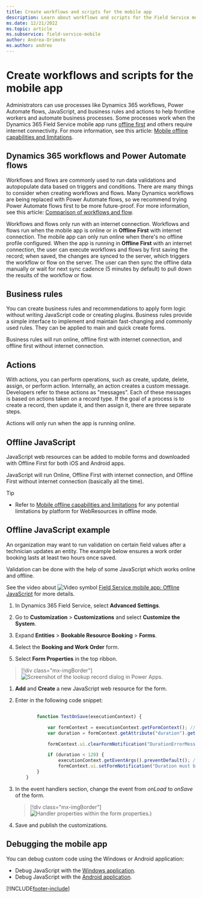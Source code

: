 ```yaml
---
title: Create workflows and scripts for the mobile app
description: Learn about workflows and scripts for the Field Service mobile app.
ms.date: 12/21/2022
ms.topic: article
ms.subservice: field-service-mobile
author: Andrea-Orimoto
ms.author: andreo
---
```


# Create workflows and scripts for the mobile app

Administrators can use processes like Dynamics 365 workflows, Power Automate flows, JavaScript, and business rules and actions to help frontline workers and automate business processes. Some processes work when the Dynamics 365 Field Service mobile app runs [offline first](work-offline.md) and others require internet connectivity. For more information, see this article: [Mobile offline capabilities and limitations](/power-apps/mobile/offline-capabilities).

## Dynamics 365 workflows and Power Automate flows

Workflows and flows are commonly used to run data validations and autopopulate data based on triggers and conditions. There are many things to consider when creating workflows and flows. Many Dynamics workflows are being replaced with Power Automate flows, so we recommend trying Power Automate flows first to be more future-proof. For more information, see this article: [Comparison of workflows and flow](/power-automate/replace-workflows-with-flows).

Workflows and flows only run with an internet connection. Workflows and flows run when the mobile app is online or in **Offline First** with internet connection. The mobile app can only run online when there's no offline profile configured. When the app is running in **Offline First** with an internet connection, the user can execute workflows and flows by first saving the record; when saved, the changes are synced to the server, which triggers the workflow or flow on the server. The user can then sync the offline data manually or wait for next sync cadence (5 minutes by default) to pull down the results of the workflow or flow.

## Business rules

You can create business rules and recommendations to apply form logic without writing JavaScript code or creating plugins. Business rules provide a simple interface to implement and maintain fast-changing and commonly used rules. They can be applied to main and quick create forms.

Business rules will run online, offline first with internet connection, and offline first without internet connection.

## Actions

With actions, you can perform operations, such as create, update, delete, assign, or perform action. Internally, an action creates a custom message. Developers refer to these actions as "messages". Each of these messages is based on actions taken on a record type. If the goal of a process is to create a record, then update it, and then assign it, there are three separate steps.

Actions will only run when the app is running online.

## Offline JavaScript

JavaScript web resources can be added to mobile forms and downloaded with Offline First for both iOS and Android apps.

JavaScript will run Online, Offline First with internet connection, and Offline First without internet connection (basically all the time).

> [!TIP]
>
> - Refer to [Mobile offline capabilities and limitations](/power-apps/mobile/offline-capabilities) for any potential limitations by platform for WebResources in offline mode.


## Offline JavaScript example

An organization may want to run validation on certain field values after a technician updates an entity. The example below ensures a work order booking lasts at least two hours once saved.

Validation can be done with the help of some JavaScript which works online and offline.

See the video about ![Video symbol](../field-service/media/video-icon.png "Video symbol") [Field Service mobile app: Offline JavaScript](https://youtu.be/tUdL5YZA29A) for more details.

1. In Dynamics 365 Field Service, select **Advanced Settings**.

1. Go to **Customization** > **Customizations** and select **Customize the System**.

1. Expand **Entities** > **Bookable Resource Booking** > **Forms**.

1. Select the **Booking and Work Order** form.

1. Select **Form Properties** in the top ribbon.

> [!div class="mx-imgBorder"]
> ![Screenshot of the lookup record dialog in Power Apps.](./media/mobile-2020-offline-javascript.png)

1. **Add** and **Create** a new JavaScript web resource for the form.

1. Enter in the following code snippet:

    ```javascript
    
            function TestOnSave(executionContext) {
    
                var formContext = executionContext.getFormContext(); // get formContext
                var duration = formContext.getAttribute("duration").getValue();
    
                formContext.ui.clearFormNotification("DurationErrorMessageId");
    
                if (duration < 120) {
                    executionContext.getEventArgs().preventDefault(); // Stop the Save
                    formContext.ui.setFormNotification("Duration must be greater than 2 hours", "ERROR", "DurationErrorMessageId");
            }
        }
    
    ```

1. In the event handlers section, change the event from *onLoad* to *onSave* of the form.

   > [!div class="mx-imgBorder"]
   > ![Handler properties within the form properties.](./media/mobile-2020-workflows2.png))

1. Save and publish the customizations.

## Debugging the mobile app

You can debug custom code using the Windows or Android application:

- Debug JavaScript with the [Windows application](/power-apps/developer/model-driven-apps/clientapi/debug-javascript-code#debug-javascript-in-the-windows-desktop-app).
- Debug JavaScript with the [Android application](/power-apps/developer/model-driven-apps/clientapi/debug-javascript-code#debug-javascript-in-mobile-apps).

[!INCLUDE[footer-include](../../includes/footer-banner.md)]

